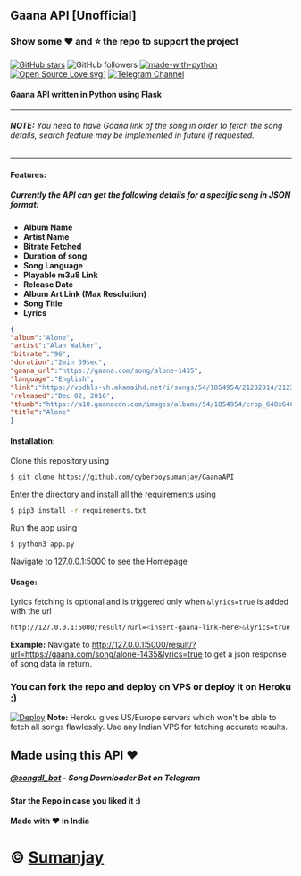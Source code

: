 ## Gaana API [Unofficial]

### Show some :heart: and :star: the repo to support the project

[![GitHub stars](https://img.shields.io/github/stars/cyberboysumanjay/gaanaapi.svg?style=social&label=Star)](https://github.com/cyberboysumanjay/GaanaAPI) ![GitHub followers](https://img.shields.io/github/followers/cyberboysumanjay.svg?style=social&label=Follow)
[![made-with-python](https://img.shields.io/badge/Made%20with-Python-1f425f.svg)](https://www.python.org/) [![Open Source Love svg1](https://badges.frapsoft.com/os/v1/open-source.svg?v=103)](https://github.com/ellerbrock/open-source-badges/)
[![Telegram Channel](https://img.shields.io/badge/Telegram-Channel-orange)](https://t.me/sjprojects)
#### Gaana API written in Python using Flask  

 ---
###### **NOTE:** You need to have Gaana link of the song in order to fetch the song details, search feature may be implemented in future if requested.  

 ---
  
#### Features:
##### Currently the API can get the following details for a specific song in JSON format:
- **Album Name**
- **Artist Name**
- **Bitrate Fetched**
- **Duration of song**
- **Song Language**
- **Playable m3u8 Link**
- **Release Date**
- **Album Art Link (Max Resolution)**
- **Song Title**
- **Lyrics**

```json
{
"album":"Alone",
"artist":"Alan Walker",
"bitrate":"96",
"duration":"2min 39sec",
"gaana_url":"https://gaana.com/song/alone-1435",
"language":"English",
"link":"https://vodhls-vh.akamaihd.net/i/songs/54/1854954/21232014/21232014_96.mp4/master.m3u8?set-akamai-hls-revision=5&hdnts=st=1562082331~exp=1562100331~acl=/i/songs/54/1854954/21232014/21232014_96.mp4/*~hmac=1dac0568ef4d53a5aadc314fba45f5b587dc1e098cd7dddb76fe1f1d2b4a24a1",
"released":"Dec 02, 2016",
"thumb":"https://a10.gaanacdn.com/images/albums/54/1854954/crop_640x640_1854954.jpg",
"title":"Alone"
}
```

#### Installation:

Clone this repository using
```sh
$ git clone https://github.com/cyberboysumanjay/GaanaAPI
```
Enter the directory and install all the requirements using
```sh
$ pip3 install -r requirements.txt
```
Run the app using
```sh
$ python3 app.py
```
Navigate to 127.0.0.1:5000 to see the Homepage

#### Usage:
Lyrics fetching is optional and is triggered only when ```&lyrics=true``` is added with the url
```sh
http://127.0.0.1:5000/result/?url=<insert-gaana-link-here>&lyrics=true
```
**Example:** Navigate to http://127.0.0.1:5000/result/?url=https://gaana.com/song/alone-1435&lyrics=true to get a json response of song data in return.


### You can fork the repo and deploy on VPS or deploy it on Heroku :)  
[![Deploy](https://www.herokucdn.com/deploy/button.svg)](https://heroku.com/deploy?template=https://github.com/Nikitaroy31/GaanaAPI/tree/patch-1)
**Note:** Heroku gives US/Europe servers which won't be able to fetch all songs flawlessly. Use any Indian VPS for fetching accurate results.
## Made using this API :heart:
##### [@songdl_bot](https://t.me/songdl_bot) - Song Downloader Bot on Telegram

#### Star the Repo in case you liked it :)
#### Made with :heart: in India

# © [Sumanjay](https://cyberboysumanjay.github.io)
